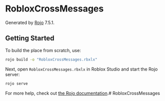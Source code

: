 # RobloxCrossMessages
Generated by [Rojo](https://github.com/rojo-rbx/rojo) 7.5.1.

## Getting Started
To build the place from scratch, use:

```bash
rojo build -o "RobloxCrossMessages.rbxlx"
```

Next, open `RobloxCrossMessages.rbxlx` in Roblox Studio and start the Rojo server:

```bash
rojo serve
```

For more help, check out [the Rojo documentation](https://rojo.space/docs).#   R o b l o x C r o s s M e s s a g e s  
 